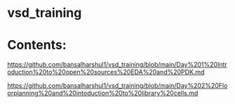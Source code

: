 # vsd_training

# Contents:

https://github.com/bansalharshul1/vsd_training/blob/main/Day%201%20Introduction%20to%20open%20sources%20EDA%20and%20PDK.md

https://github.com/bansalharshul1/vsd_training/blob/main/Day%202%20Floorplanning%20and%20intoduction%20to%20library%20cells.md


















